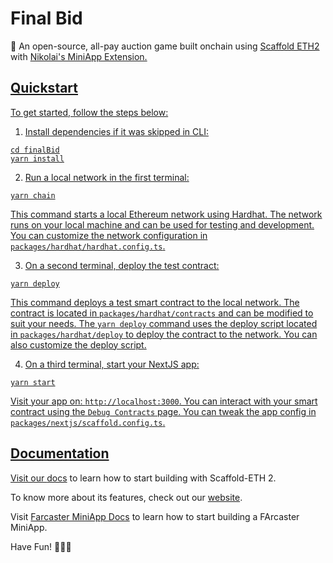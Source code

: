 # Final Bid

🧪 An open-source, all-pay auction game built onchain using <a href="https://scaffoldeth.io">Scaffold ETH2</a> with <a href="https://github.com/NikolaiL/miniapp-extension">Nikolai's MiniApp Extension.

## Quickstart

To get started, follow the steps below:

1. Install dependencies if it was skipped in CLI:

```
cd finalBid
yarn install
```

2. Run a local network in the first terminal:

```
yarn chain
```

This command starts a local Ethereum network using Hardhat. The network runs on your local machine and can be used for testing and development. You can customize the network configuration in `packages/hardhat/hardhat.config.ts`.

3. On a second terminal, deploy the test contract:

```
yarn deploy
```

This command deploys a test smart contract to the local network. The contract is located in `packages/hardhat/contracts` and can be modified to suit your needs. The `yarn deploy` command uses the deploy script located in `packages/hardhat/deploy` to deploy the contract to the network. You can also customize the deploy script.

4. On a third terminal, start your NextJS app:

```
yarn start
```

Visit your app on: `http://localhost:3000`. You can interact with your smart contract using the `Debug Contracts` page. You can tweak the app config in `packages/nextjs/scaffold.config.ts`.


## Documentation

Visit our [docs](https://docs.scaffoldeth.io) to learn how to start building with Scaffold-ETH 2.

To know more about its features, check out our [website](https://scaffoldeth.io).

Visit [Farcaster MiniApp Docs](https://miniapps.farcaster.xyz) to learn how to start building a FArcaster MiniApp.


Have Fun! 🚀🚀🚀